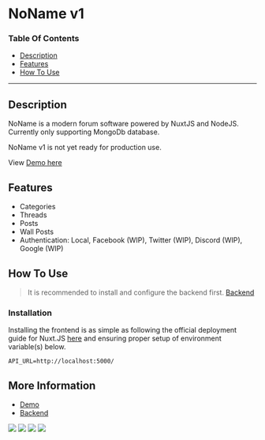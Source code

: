 # NoName v1


### Table Of Contents
- [Description](#description)
- [Features](#features)
- [How To Use](#how-to-use)

---

## Description
NoName is a modern forum software powered by NuxtJS and NodeJS. Currently only supporting MongoDb database.

NoName v1 is not yet ready for production use.

View [Demo here](https://thenoname.herokuapp.com)


## Features
- Categories
- Threads
- Posts
- Wall Posts
- Authentication: Local, Facebook (WIP), Twitter (WIP), Discord (WIP), Google (WIP)

## How To Use
> It is recommended to install and configure the backend first. [Backend](https://github.com/Savvy/noname-backend)

### Installation
Installing the frontend is as simple as following the official deployment guide for Nuxt.JS [here](https://nuxtjs.org/deployments/) and ensuring proper setup of environment variable(s) below.

``
API_URL=http://localhost:5000/
``


## More Information
- [Demo](https://thenoname.herokuapp.com)
- [Backend](https://github.com/Savvy/noname-backend)

[![](https://i.imgur.com/gp00w0H.png)](https://i.imgur.com/gp00w0H.png)
[![](https://i.imgur.com/2Y7IGvB.png)](https://i.imgur.com/2Y7IGvB.png)
[![](https://i.imgur.com/5aoywlZ.png)](https://i.imgur.com/5aoywlZ.png)
[![](https://i.imgur.com/EeI5ufW.png)](https://i.imgur.com/EeI5ufW.png)
